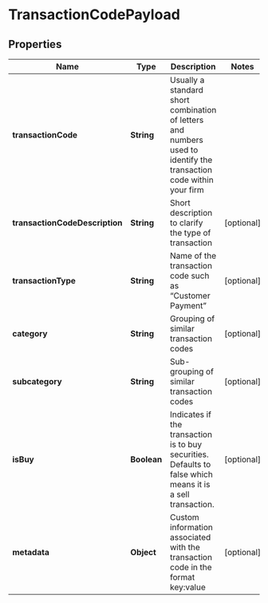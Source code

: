 
# TransactionCodePayload

## Properties
Name | Type | Description | Notes
------------ | ------------- | ------------- | -------------
**transactionCode** | **String** | Usually a standard short combination of letters and numbers used to identify the transaction code within your firm | 
**transactionCodeDescription** | **String** | Short description to clarify the type of transaction |  [optional]
**transactionType** | **String** | Name of the transaction code such as “Customer Payment” |  [optional]
**category** | **String** | Grouping of similar transaction codes |  [optional]
**subcategory** | **String** | Sub-grouping of similar transaction codes |  [optional]
**isBuy** | **Boolean** | Indicates if the transaction is to buy securities. Defaults to false which means it is a sell transaction. |  [optional]
**metadata** | **Object** | Custom information associated with the transaction code in the format key:value |  [optional]



